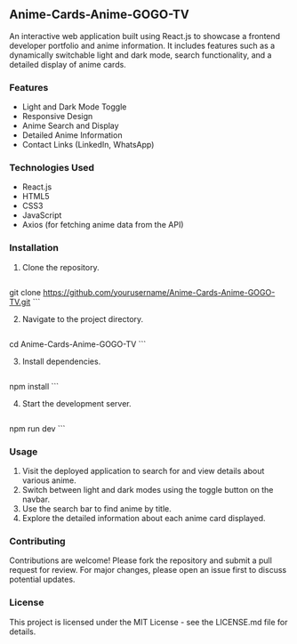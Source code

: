 ## Anime-Cards-Anime-GOGO-TV

An interactive web application built using React.js to showcase a frontend developer portfolio and anime information. It includes features such as a dynamically switchable light and dark mode, search functionality, and a detailed display of anime cards.

### Features

-   Light and Dark Mode Toggle
-   Responsive Design
-   Anime Search and Display
-   Detailed Anime Information
-   Contact Links (LinkedIn, WhatsApp)

### Technologies Used

-   React.js
-   HTML5
-   CSS3
-   JavaScript
-   Axios (for fetching anime data from the API)

### Installation

1.  Clone the repository.
    
    ```
git clone https://github.com/yourusername/Anime-Cards-Anime-GOGO-TV.git
    ```
    
2.  Navigate to the project directory.
    
    ```
cd Anime-Cards-Anime-GOGO-TV
    ```
    
3.  Install dependencies.
    
    ```
npm install
    ```
    
4.  Start the development server.
    
    ```
npm run dev
    ```
    

### Usage

1.  Visit the deployed application to search for and view details about various anime.
2.  Switch between light and dark modes using the toggle button on the navbar.
3.  Use the search bar to find anime by title.
4.  Explore the detailed information about each anime card displayed.

### Contributing

Contributions are welcome! Please fork the repository and submit a pull request for review. For major changes, please open an issue first to discuss potential updates.

### License

This project is licensed under the MIT License - see the LICENSE.md file for details.
